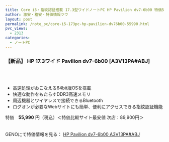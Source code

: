 ```yaml
---
title: Core i5・指紋認証搭載 17.3型ワイドノートPC HP Pavilion dv7-6b00 特価55990円！
author: 激安・格安・特価情報ツウ
layout: post
permalink: /note_pc/core-i5-173pc-hp-pavilion-dv76b00-55990.html
pvc_views:
  - 2313
categories:
  - ノートPC
---
```

### 【新品】 HP 17.3ワイド Pavilion dv7-6b00 [A3V13PA#ABJ]

<div class="img-bg2 img_L">
  <a href="http://px.a8.net/svt/ejp?a8mat=1I0DKG+A2L0YI+1TD2+BWGDT&#038;a8ejpredirect=http%3A%2F%2Fwww.geno-web.jp%2Fshopdetail%2F002003000018" title="【新品】 HP 17.3ワイド Pavilion dv7-6b00 [A3V13PA#ABJ]" target="_blank"><br /> </a><br /> <img border="0" src="http://i2.wp.com/www16.a8.net/0.gif?resize=1%2C1" alt="" data-recalc-dims="1" />
</div>

<!--more-->

  * 高速処理がおこなえる64bit版OSを搭載
  * 快適な動作をもたらすDDR3高速メモリ
  * 周辺機器とワイヤレスで接続できるBluetooth
  * ログオンが必要なWebサイトにも簡単、便利にアクセスできる指紋認証機能

特価　<span class="tokka-price"><strong>55,990</strong></span> 円（税込）＜特価比較サイト最安値 次店：89,900円＞

　  
GENOにて特価情報を見る： <span class="fs150p"><a href="http://px.a8.net/svt/ejp?a8mat=1I0DKG+A2L0YI+1TD2+BWGDT&#038;a8ejpredirect=http%3A%2F%2Fwww.geno-web.jp%2Fshopdetail%2F002003000018" target="_blank">HP Pavilion dv7-6b00 A3V13PA#ABJ</a></span>